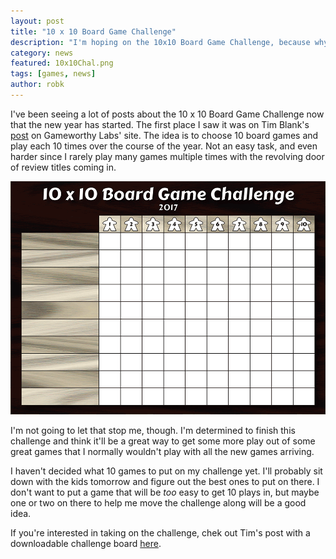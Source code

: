 ```yaml
---
layout: post
title: "10 x 10 Board Game Challenge"
description: "I'm hoping on the 10x10 Board Game Challenge, because why not?"
category: news
featured: 10x10Chal.png
tags: [games, news]
author: robk
---
```


I've been seeing a lot of posts about the 10 x 10 Board Game Challenge now that the new year has started. The first place I saw it was on Tim Blank's [post](http://www.gameworthylabs.com/blog/578) on Gameworthy Labs' site. The idea is to choose 10 board games and play each 10 times over the course of the year. Not an easy task, and even harder since I rarely play many games multiple times with the revolving door of review titles coming in.

![10x10 Challenge Board](/images/10x10Chal.png)

I'm not going to let that stop me, though. I'm determined to finish this challenge and think it'll be a great way to get some more play out of some great games that I normally wouldn't play with all the new games arriving.

I haven't decided what 10 games to put on my challenge yet. I'll probably sit down with the kids tomorrow and figure out the best ones to put on there. I don't want to put a game that will be *too* easy to get 10 plays in, but maybe one or two on there to help me move the challenge along will be a good idea.

If you're interested in taking on the challenge, chek out Tim's post with a downloadable challenge board [here](http://www.gameworthylabs.com/blog/578).
